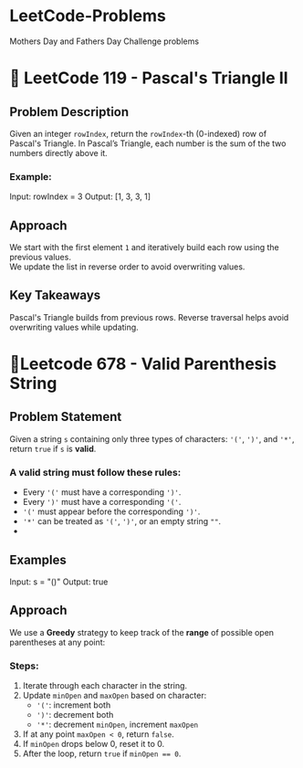 # LeetCode-Problems
Mothers Day and Fathers Day Challenge problems

# 🚀 LeetCode 119 - Pascal's Triangle II
## Problem Description
Given an integer `rowIndex`, return the `rowIndex`-th (0-indexed) row of Pascal's Triangle.
In Pascal’s Triangle, each number is the sum of the two numbers directly above it.
### Example:
Input: rowIndex = 3
Output: [1, 3, 3, 1]

## Approach
We start with the first element `1` and iteratively build each row using the previous values.  
We update the list in reverse order to avoid overwriting values.

## Key Takeaways
Pascal's Triangle builds from previous rows.
Reverse traversal helps avoid overwriting values while updating.

# 🚀Leetcode 678 - Valid Parenthesis String
## Problem Statement
Given a string `s` containing only three types of characters: `'('`, `')'`, and `'*'`, return `true` if `s` is **valid**.
### A valid string must follow these rules:
- Every `'('` must have a corresponding `')'`.
- Every `')'` must have a corresponding `'('`.
- `'('` must appear before the corresponding `')'`.
- `'*'` can be treated as `'('`, `')'`, or an empty string `""`.
- 
## Examples
Input: s = "()"
Output: true
## Approach
We use a **Greedy** strategy to keep track of the **range** of possible open parentheses at any point:
### Steps:
1. Iterate through each character in the string.
2. Update `minOpen` and `maxOpen` based on character:
   - `'('`: increment both
   - `')'`: decrement both
   - `'*'`: decrement `minOpen`, increment `maxOpen`
3. If at any point `maxOpen < 0`, return `false`.
4. If `minOpen` drops below 0, reset it to 0.
5. After the loop, return `true` if `minOpen == 0`.
